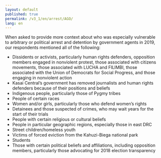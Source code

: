 ```yaml
---
layout: default
published: true
permalink: /v3_1/en/arrest/AGO/
lang: en
---
```

When asked to provide more context about who was especially vulnerable to arbitrary or political arrest and detention by government agents in 2019, our respondents mentioned all of the following:

-	Dissidents or activists, particularly human rights defenders, opposition members engaged in nonviolent protest, those associated with citizens movements, those associated with LUCHA and FILIMBI, those associated with the Union of Democrats for Social Progress, and those engaging in nonviolent action
-	Kasai Central’s government has removed journalists and human rights defenders because of their positions and beliefs
-	Indigenous people, particularly those of Pygmy tribes
-	People of certain races
-	Women and/or girls, particularly those who defend women’s rights
-	Detainees and those suspected of crimes, who may wait years for the start of their trials
-	People with certain religious or cultural beliefs
-	People in particular geographic regions, especially those in east DRC
-	Street children/homeless youth
-	Victims of forced eviction from the Kahuzi-Biega national park 
-	Students
-	Those with certain political beliefs and affiliations, including opposition members, particularly those advocating for 2018 election transparency

